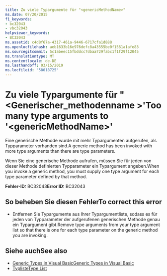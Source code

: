 ```yaml
---
title: Zu viele Typargumente für "<genericMethodName>"
ms.date: 07/20/2015
f1_keywords:
- bc32043
- vbc32043
helpviewer_keywords:
- BC32043
ms.assetid: c4d8f67a-4317-461a-9446-6717cfa1d888
ms.openlocfilehash: aeb1633b16e976defc8a43555be0f1561a1afe83
ms.sourcegitcommit: 5c1abeec15fbddcc7dbaa729fabc1f1f29f12045
ms.translationtype: MT
ms.contentlocale: de-DE
ms.lasthandoff: 03/15/2019
ms.locfileid: "58018725"
---
```

# <a name="too-many-type-arguments-to-genericmethodname"></a><span data-ttu-id="bd2e3-102">Zu viele Typargumente für "\<Generischer_methodenname >'</span><span class="sxs-lookup"><span data-stu-id="bd2e3-102">Too many type arguments to '\<genericMethodName>'</span></span>
<span data-ttu-id="bd2e3-103">Eine generische Methode wurde mit mehr Typargumenten aufgerufen, als Typparameter vorhanden sind.</span><span class="sxs-lookup"><span data-stu-id="bd2e3-103">A generic method has been invoked with more type arguments than there are type parameters.</span></span>  
  
 <span data-ttu-id="bd2e3-104">Wenn Sie eine generische Methode aufrufen, müssen Sie für jeden von dieser Methode definierten Typparameter ein Typargument angeben.</span><span class="sxs-lookup"><span data-stu-id="bd2e3-104">When you invoke a generic method, you must supply one type argument for each type parameter defined by that method.</span></span>  
  
 <span data-ttu-id="bd2e3-105">**Fehler-ID:** BC32043</span><span class="sxs-lookup"><span data-stu-id="bd2e3-105">**Error ID:** BC32043</span></span>  
  
## <a name="to-correct-this-error"></a><span data-ttu-id="bd2e3-106">So beheben Sie diesen Fehler</span><span class="sxs-lookup"><span data-stu-id="bd2e3-106">To correct this error</span></span>  
  
-   <span data-ttu-id="bd2e3-107">Entfernen Sie Typargumente aus Ihrer Typargumentliste, sodass es für jeden von Typparameter der aufgerufenen generischen Methode genau ein Typargument gibt.</span><span class="sxs-lookup"><span data-stu-id="bd2e3-107">Remove type arguments from your type argument list so that there is one for each type parameter on the generic method you are invoking.</span></span>  
  
## <a name="see-also"></a><span data-ttu-id="bd2e3-108">Siehe auch</span><span class="sxs-lookup"><span data-stu-id="bd2e3-108">See also</span></span>

- [<span data-ttu-id="bd2e3-109">Generic Types in Visual Basic</span><span class="sxs-lookup"><span data-stu-id="bd2e3-109">Generic Types in Visual Basic</span></span>](../../visual-basic/programming-guide/language-features/data-types/generic-types.md)
- [<span data-ttu-id="bd2e3-110">Typliste</span><span class="sxs-lookup"><span data-stu-id="bd2e3-110">Type List</span></span>](../../visual-basic/language-reference/statements/type-list.md)
